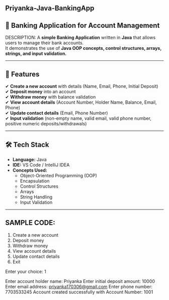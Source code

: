 ## Priyanka-Java-BankingApp  
## 🏦 Banking Application for Account Management  
DESCRIPTION:
A **simple Banking Application** written in **Java** that allows users to manage their bank accounts.  
It demonstrates the use of **Java OOP concepts, control structures, arrays, strings, and input validation.**

---

## 📌 Features  
✔ **Create a new account** with details (Name, Email, Phone, Initial Deposit)  
✔ **Deposit money** into an account  
✔ **Withdraw money** with balance validation  
✔ **View account details** (Account Number, Holder Name, Balance, Email, Phone)  
✔ **Update contact details** (Email, Phone Number)  
✔ **Input validation** (non-empty name, valid email, valid phone number, positive numeric deposits/withdrawals)  

---

## 🛠 Tech Stack  

- **Language:** Java  
- **IDE:** VS Code / IntelliJ IDEA  
- **Concepts Used:**  
  - Object-Oriented Programming (OOP)  
  - Encapsulation  
  - Control Structures  
  - Arrays  
  - String Handling  
  - Input Validation  

---

## SAMPLE CODE:
1. Create a new account
2. Deposit money
3. Withdraw money
4. View account details
5. Update contact details
6. Exit



Enter your choice: 1

Enter account holder name: Priyanka
Enter initial deposit amount: 10000
Enter email address: priyanka170306@gmail.com
Enter phone number: 7703533245
Account created successfully with Account Number: 1001
